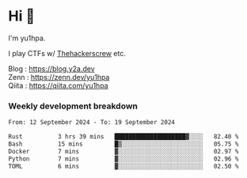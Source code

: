 # Hi 👋

I'm yu1hpa.

I play CTFs w/ [Thehackerscrew](https://www.thehackerscrew.team/) etc.

Blog : https://blog.y2a.dev  
Zenn : https://zenn.dev/yu1hpa  
Qiita : https://qiita.com/yu1hpa  

### Weekly development breakdown

<!--START_SECTION:waka-->

```txt
From: 12 September 2024 - To: 19 September 2024

Rust          3 hrs 39 mins   ████████████████████▓░░░░   82.40 %
Bash          15 mins         █▒░░░░░░░░░░░░░░░░░░░░░░░   05.75 %
Docker        7 mins          ▓░░░░░░░░░░░░░░░░░░░░░░░░   02.97 %
Python        7 mins          ▓░░░░░░░░░░░░░░░░░░░░░░░░   02.96 %
TOML          6 mins          ▓░░░░░░░░░░░░░░░░░░░░░░░░   02.50 %
```

<!--END_SECTION:waka-->

